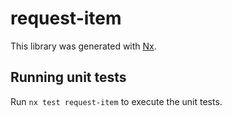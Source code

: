 # request-item

This library was generated with [Nx](https://nx.dev).

## Running unit tests

Run `nx test request-item` to execute the unit tests.
